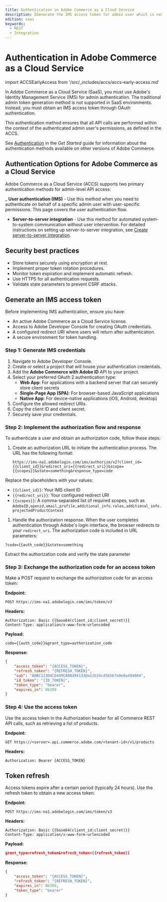 ```yaml
---
title: Authentication in Adobe Commerce as a Cloud Service
description: IGenerate the IMS access token for admin user which is necessary for Adobe Commerce as a Cloud Service REST API calls
edition: saas
keywords:
  - REST
  - Integration
--- 
```

 
# Authentication in Adobe Commerce as a Cloud Service

import ACCSEarlyAccess from '/src/_includes/accs/accs-early-access.md'

<ACCSEarlyAccess />

In Adobe Commerce as a Cloud Service (SaaS), you must use Adobe's Identity Management Service (IMS) for admin authentication. The traditional admin token generation method is not supported in SaaS environments. Instead, you must obtain an IMS access token through OAuth authentication.

This authentication method ensures that all API calls are performed within the context of the authenticated admin user's permissions, as defined in the ACCS.

<InlineAlert variant="note" slots="text"/>

See [Authentication](../../get-started/authentication/index.md) in the _Get Started_ guide for information about the authentication methods available on other versions of Adobe Commerce.

## Authentication Options for Adobe Commerce as a Cloud Service

Adobe Commerce as a Cloud Service (ACCS) supports two primary authentication methods for admin-level API access:

_ **User authentication (IMS)** - Use this method when you need to authenticate on behalf of a specific admin user with user-specific permissions. This page covers the user authentication flow.

- **Server-to-server integration** - Use this method for automated system-to-system communication without user intervention. For detailed instructions on setting up server-to-server integration, see [Create server-to-server integration](server-to-server.md).

## Security best practices

- Store tokens securely using encryption at rest.
- Implement proper token rotation procedures.
- Monitor token expiration and implement automatic refresh.
- Use HTTPS for all authentication requests.
- Validate state parameters to prevent CSRF attacks.

## Generate an IMS access token

Before implementing IMS authentication, ensure you have:

- An active Adobe Commerce as a Cloud Service license.
- Access to Adobe Developer Console for creating OAuth credentials.
- A configured redirect URI where users will return after authentication.
- A secure environment for token handling.

### Step 1: Generate IMS credentials

1. Navigate to Adobe Developer Console.
1. Create or select a project that will house your authentication credentials.
1. Add the **Adobe Commerce with Adobe ID** API to your project.
1. Select your preferred OAuth 2 authentication type:
   - **Web App**: For applications with a backend server that can securely store client secrets
   - **Single-Page App (SPA)**: For browser-based JavaScript applications
   - **Native App**: For device-native applications (iOS, Android, desktop)
1. Configure the allowed redirect URIs.
1. Copy the client ID and client secret.
1. Securely save your credentials.

### Step 2: Implement the authorization flow and response

To authenticate a user and obtain an authorization code, follow these steps:

1. Create an authorization URL to initiate the authentication process. The URL has the following format:

   ```http
   https://ims-na1.adobelogin.com/ims/authorize/v2?client_id={{client_id}}&redirect_uri={{redirect_uri}}&scope={{scopes}}&state=something&response_type=code
   ```

  Replace the placeholders with your values:
  
  - `{{client_id}}`: Your IMS client ID
  - `{{redirect_uri}}`: Your configured redirect URI
  - `{{scopes}}`: A comma-separated list of required scopes, such as `AdobeID,openid,email,profile,additional_info.roles,additional_info.projectedProductContext`

1. Handle the authorization response. When the user completes authentication through Adobe's login interface, the browser redirects to your `redirect_uri`. The authorization code is included in URL parameters:

  `?code={{auth_code}}&state=something`
  
  Extract the authorization code and verify the state parameter

### Step 3: Exchange the authorization code for an access token

Make a POST request to exchange the authorization code for an access token:

**Endpoint:**

`POST https://ims-na1.adobelogin.com/ims/token/v3`

**Headers:**

```text
Authorization: Basic {{base64(client_id:client_secret)}}
Content-Type: application/x-www-form-urlencoded
```

**Payload:**

```text
code={{auth_code}}&grant_type=authorization_code
```

**Response:**

```json
{
    "access_token": "{ACCESS_TOKEN}",
    "refresh_token": "{REFRESH_TOKEN}",
    "sub": "A0BC123D4CD449CA0A494133@a12b34cd5b5b7e0e0a494004",
    "id_token": "{ID_TOKEN}",
    "token_type": "bearer",
    "expires_in": 86399
}
```

### Step 4: Use the access token

Use the access token in the Authorization header for all Commerce REST API calls, such as retrieving a list of products.

**Endpoint:**

`GET https://<server>.api.commerce.adobe.com/<tenant-id>/v1/products`

**Headers:**

```text
Authorization: Bearer {ACCESS_TOKEN}
```

## Token refresh

Access tokens expire after a certain period (typically 24 hours). Use the refresh token to obtain a new access token:

**Endpoint:**

`POST https://ims-na1.adobelogin.com/ims/token/v3`

**Headers:**

```text
Authorization: Basic {{base64(client_id:client_secret)}}
Content-Type: application/x-www-form-urlencoded
```

**Payload:**

```json
grant_type=refresh_token&refresh_token={{refresh_token}}
```

**Response:**

```json
{
    "access_token": "{ACCESS_TOKEN}",
    "refresh_token": "{REFRESH_TOKEN}",
    "expires_in": 86399,
    "token_type": "bearer"
}
```

